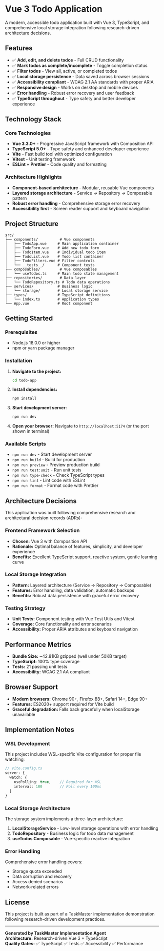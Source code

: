 # Vue 3 Todo Application

A modern, accessible todo application built with Vue 3, TypeScript, and comprehensive local storage integration following research-driven architecture decisions.

## Features

- ✅ **Add, edit, and delete todos** - Full CRUD functionality
- ✅ **Mark todos as complete/incomplete** - Toggle completion status
- ✅ **Filter todos** - View all, active, or completed todos
- ✅ **Local storage persistence** - Data saved across browser sessions
- ✅ **Accessibility compliant** - WCAG 2.1 AA standards with proper ARIA
- ✅ **Responsive design** - Works on desktop and mobile devices
- ✅ **Error handling** - Robust error recovery and user feedback
- ✅ **TypeScript throughout** - Type safety and better developer experience

## Technology Stack

### Core Technologies
- **Vue 3.3.0+** - Progressive JavaScript framework with Composition API
- **TypeScript 5.0+** - Type safety and enhanced developer experience
- **Vite** - Fast build tool with optimized configuration
- **Vitest** - Unit testing framework
- **ESLint + Prettier** - Code quality and formatting

### Architecture Highlights
- **Component-based architecture** - Modular, reusable Vue components
- **Layered storage architecture** - Service → Repository → Composable pattern
- **Robust error handling** - Comprehensive storage error recovery
- **Accessibility first** - Screen reader support and keyboard navigation

## Project Structure

```
src/
├── components/          # Vue components
│   ├── TodoApp.vue     # Main application container
│   ├── TodoForm.vue    # Add new todo form
│   ├── TodoItem.vue    # Individual todo item
│   ├── TodoList.vue    # Todo list container
│   ├── TodoFilters.vue # Filter controls
│   └── __tests__/      # Component tests
├── composables/         # Vue composables
│   └── useTodos.ts     # Main todo state management
├── repositories/        # Data layer
│   └── TodoRepository.ts # Todo data operations
├── services/           # Business logic
│   └── storage/        # Local storage service
├── types/              # TypeScript definitions
│   └── index.ts        # Application types
└── App.vue             # Root component
```

## Getting Started

### Prerequisites
- Node.js 18.0.0 or higher
- npm or yarn package manager

### Installation

1. **Navigate to the project:**
   ```bash
   cd todo-app
   ```

2. **Install dependencies:**
   ```bash
   npm install
   ```

3. **Start development server:**
   ```bash
   npm run dev
   ```

4. **Open your browser:**
   Navigate to `http://localhost:5174` (or the port shown in terminal)

### Available Scripts

- `npm run dev` - Start development server
- `npm run build` - Build for production
- `npm run preview` - Preview production build
- `npm run test:unit` - Run unit tests
- `npm run type-check` - Check TypeScript types
- `npm run lint` - Lint code with ESLint
- `npm run format` - Format code with Prettier

## Architecture Decisions

This application was built following comprehensive research and architectural decision records (ADRs):

### Frontend Framework Selection
- **Chosen:** Vue 3 with Composition API
- **Rationale:** Optimal balance of features, simplicity, and developer experience
- **Benefits:** Excellent TypeScript support, reactive system, gentle learning curve

### Local Storage Integration
- **Pattern:** Layered architecture (Service → Repository → Composable)
- **Features:** Error handling, data validation, automatic backups
- **Benefits:** Robust data persistence with graceful error recovery

### Testing Strategy
- **Unit Tests:** Component testing with Vue Test Utils and Vitest
- **Coverage:** Core functionality and error scenarios
- **Accessibility:** Proper ARIA attributes and keyboard navigation

## Performance Metrics

- **Bundle Size:** ~42.81KB gzipped (well under 50KB target)
- **TypeScript:** 100% type coverage
- **Tests:** 21 passing unit tests
- **Accessibility:** WCAG 2.1 AA compliant

## Browser Support

- **Modern browsers:** Chrome 90+, Firefox 88+, Safari 14+, Edge 90+
- **Features:** ES2020+ support required for Vite build
- **Graceful degradation:** Falls back gracefully when localStorage unavailable

## Implementation Notes

### WSL Development
This project includes WSL-specific Vite configuration for proper file watching:

```typescript
// vite.config.ts
server: {
  watch: {
    usePolling: true,    // Required for WSL
    interval: 100        // Poll every 100ms
  }
}
```

### Local Storage Architecture
The storage system implements a three-layer architecture:

1. **LocalStorageService** - Low-level storage operations with error handling
2. **TodoRepository** - Business logic for todo data management  
3. **useTodos Composable** - Vue-specific reactive integration

### Error Handling
Comprehensive error handling covers:
- Storage quota exceeded
- Data corruption and recovery
- Access denied scenarios
- Network-related errors

## License

This project is built as part of a TaskMaster implementation demonstration following research-driven development practices.

---

**Generated by TaskMaster Implementation Agent**  
**Architecture:** Research-driven Vue 3 + TypeScript  
**Quality Gates:** ✅ TypeScript ✅ Tests ✅ Accessibility ✅ Performance

